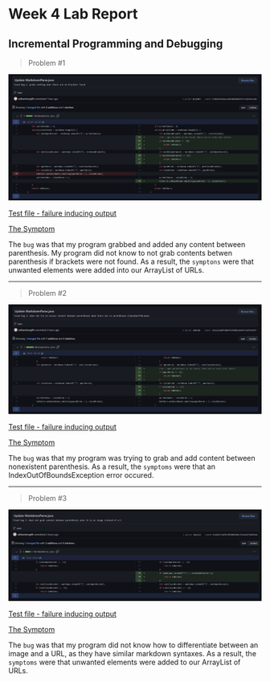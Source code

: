 # Week 4 Lab Report
## Incremental Programming and Debugging

> Problem #1

![Image](screenshots_LR2/code_change_diff_1.png)

[Test file - failure inducing output](https://github.com/williamheng89/markdown-parse/blob/main/lab3_bugged1.md)

[The Symptom](https://github.com/williamheng89/markdown-parse/commit/9114b45e91e3911ba5625fab444d3d214b133d71)

The `bug` was that my program grabbed and added any content between parenthesis. My program did not know to not grab contents betwen parenthesis if brackets were not found. As a result, the `symptons` were that unwanted elements were added into our ArrayList of URLs. 

---

> Problem #2

![Image](screenshots_LR2/code_change_diff_2.png)

[Test file - failure inducing output](https://github.com/williamheng89/markdown-parse/blob/main/lab3_bug2.md)

[The Symptom](https://github.com/williamheng89/markdown-parse/commit/40868d70f2fa5bd05bb8a7e7174409379e0f2289)

The `bug` was that my program was trying to grab and add content between nonexistent parenthesis. As a result, the `symptoms` were that an IndexOutOfBoundsException error occured.

---

> Problem #3

![Image](screenshots_LR2/code_change_diff_3.png)

[Test file - failure inducing output](https://github.com/williamheng89/markdown-parse/blob/main/lab3_bug3.md)

[The Symptom](https://github.com/williamheng89/markdown-parse/commit/8c194b9497fa2242202d44e919532754a113c244)

The `bug` was that my program did not know how to differentiate between an image and a URL, as they have similar markdown syntaxes. As a result, the `symptoms` were that unwanted elements were added to our ArrayList of URLs. 
